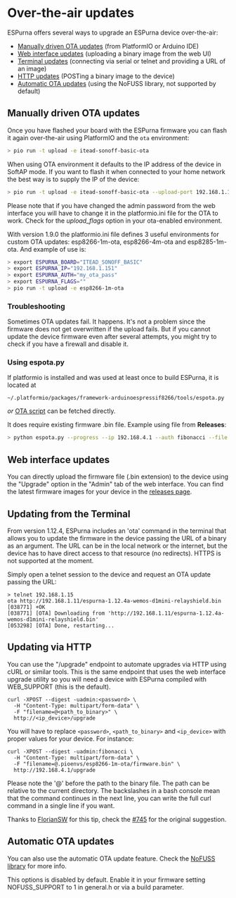 # Over-the-air updates

ESPurna offers several ways to upgrade an ESPurna device over-the-air:

* [Manually driven OTA updates](#manually-driven-ota-updates) (from PlatformIO or Arduino IDE)
* [Web interface updates](#web-interface-updates) (uploading a binary image from the web UI)
* [Terminal updates](#updating-from-the-terminal) (connecting via serial or telnet and providing a URL of an image)
* [HTTP updates](#updating-via-http) (POSTing a binary image to the device)
* [Automatic OTA updates](#automatic-ota-updates) (using the NoFUSS library, not supported by default)

## Manually driven OTA updates

Once you have flashed your board with the ESPurna firmware you can flash it again over-the-air using PlatformIO and the ```ota``` environment:

```bash
> pio run -t upload -e itead-sonoff-basic-ota
```

When using OTA environment it defaults to the IP address of the device in SoftAP mode. If you want to flash it when connected to your home network the best way is to supply the IP of the device:

```bash
> pio run -t upload -e itead-sonoff-basic-ota --upload-port 192.168.1.151
```

Please note that if you have changed the admin password from the web interface you will have to change it in the platformio.ini file for the OTA to work. Check for the *upload_flags* option in your ota-enabled environment.

With version 1.9.0 the platformio.ini file defines 3 useful environments for custom OTA updates: esp8266-1m-ota, esp8266-4m-ota and esp8285-1m-ota. And example of use is:

```bash
> export ESPURNA_BOARD="ITEAD_SONOFF_BASIC"
> export ESPURNA_IP="192.168.1.151"
> export ESPURNA_AUTH="my_ota_pass"
> export ESPURNA_FLAGS=""
> pio run -t upload -e esp8266-1m-ota
```

### Troubleshooting

Sometimes OTA updates fail. It happens. It's not a problem since the firmware does not get overwritten if the upload fails. But if you cannot update the device firmware even after several attempts, you might try to check if you have a firewall and disable it.

### Using espota.py

If platformio is installed and was used at least once to build ESPurna, it is located at
```
~/.platformio/packages/framework-arduinoespressif8266/tools/espota.py
```
*or* [OTA script](https://raw.githubusercontent.com/esp8266/Arduino/master/tools/espota.py) can be fetched directly.

It does require existing firmware .bin file. Example using file from **Releases**:
```bash
> python espota.py --progress --ip 192.168.4.1 --auth fibonacci --file espurna-<version>-itead-sonoff-basic.bin
```

## Web interface updates

You can directly upload the firmware file (.bin extension) to the device using the "Upgrade" option in the "Admin" tab of the web interface. You can find the latest firmware images for your device in the [releases page](https://github.com/xoseperez/espurna/releases/).

## Updating from the Terminal

From version 1.12.4, ESPurna includes an 'ota' command in the terminal that allows you to update the firmware in the device passing the URL of a binary as an argument. The URL can be in the local network or the internet, but the device has to have direct access to that resource (no redirects). HTTPS is not supported at the moment.

Simply open a telnet session to the device and request an OTA update passing the URL:

```
> telnet 192.168.1.15
ota http://192.168.1.11/espurna-1.12.4a-wemos-d1mini-relayshield.bin
[038771] +OK
[038771] [OTA] Downloading from 'http://192.168.1.11/espurna-1.12.4a-wemos-d1mini-relayshield.bin'
[053298] [OTA] Done, restarting...
```

## Updating via HTTP

You can use the "/upgrade" endpoint to automate upgrades via HTTP using cURL or similar tools. This is the same endpoint that uses the web interface upgrade utility so you will need a device with ESPurna compiled with WEB_SUPPORT (this is the default).

```
curl -XPOST --digest -uadmin:<password> \
  -H "Content-Type: multipart/form-data" \
  -F "filename=@<path_to_binary>" \
  http://<ip_device>/upgrade
```

You will have to replace `<password>`, `<path_to_binary>` and `<ip_device>` with proper values for your device. For instance:

```
curl -XPOST --digest -uadmin:fibonacci \
  -H "Content-Type: multipart/form-data" \
  -F "filename=@.pioenvs/esp8266-1m-ota/firmware.bin" \
  http://192.168.4.1/upgrade
```

Please note the '@' before the path to the binary file. The path can be relative to the current directory. The backslashes in a bash console mean that the command continues in the next line, you can write the full curl command in a single line if you want.

Thanks to [FlorianSW](https://github.com/FlorianSW) for this tip, check the [#745](https://github.com/xoseperez/espurna/issues/745) for the original suggestion.

## Automatic OTA updates

You can also use the automatic OTA update feature. Check the [NoFUSS library](https://bitbucket.org/xoseperez/nofuss) for more info.

This options is disabled by default. Enable it in your firmware setting NOFUSS_SUPPORT to 1 in general.h or via a build parameter.
